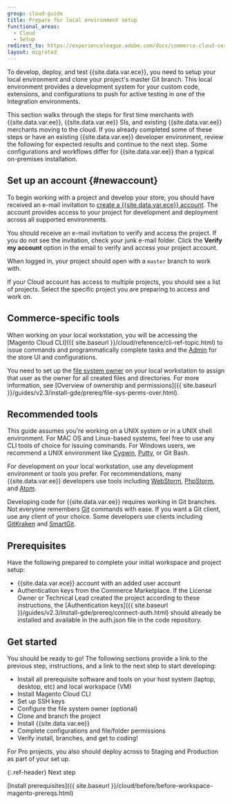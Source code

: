 ```yaml
---
group: cloud-guide
title: Prepare for local environment setup
functional_areas:
  - Cloud
  - Setup
redirect_to: https://experienceleague.adobe.com/docs/commerce-cloud-service/user-guide/project/overview.html
layout: migrated
---
```


To develop, deploy, and test {{site.data.var.ece}}, you need to setup your local environment and clone your project's master Git branch. This local environment provides a development system for your custom code, extensions, and configurations to push for active testing in one of the Integration environments.

This section walks through the steps for first time merchants with {{site.data.var.ee}}, {{site.data.var.ee}} SIs, and existing {{site.data.var.ee}} merchants moving to the cloud. If you already completed some of these steps or have an existing {{site.data.var.ee}} developer environment, review the following for expected results and continue to the next step. Some configurations and workflows differ for {{site.data.var.ee}} than a typical on-premises installation.

## Set up an account {#newaccount}

To begin working with a project and develop your store, you should have received an e-mail invitation to [create a {{site.data.var.ece}} account](https://accounts.magento.cloud). The account provides access to your project for development and deployment across all supported environments.

You should receive an e-mail invitation to verify and access the project. If you do not see the invitation, check your junk e-mail folder. Click the **Verify my account** option in the email to verify and access your project account.

When logged in, your project should open with a `master` branch to work with.

If your Cloud account has access to multiple projects, you should see a list of projects. Select the specific project you are preparing to access and work on.

## Commerce-specific tools

When working on your local workstation, you will be accessing the [Magento Cloud CLI]({{ site.baseurl }}/cloud/reference/cli-ref-topic.html) to issue commands and programmatically complete tasks and the [Admin](https://glossary.magento.com/magento-admin) for the store UI and configurations.

You need to set up the [file system owner](https://glossary.magento.com/magento-file-system-owner) on your local workstation to assign that user as the owner for all created files and directories. For more information, see [Overview of ownership and permissions]({{ site.baseurl }}/guides/v2.3/install-gde/prereq/file-sys-perms-over.html).

## Recommended tools

This guide assumes you're working on a UNIX system or in a UNIX shell environment. For MAC OS and Linux-based systems, feel free to use any CLI tools of choice for issuing commands. For Windows users, we recommend a UNIX environment like [Cygwin](https://www.cygwin.com/), [Putty](https://www.putty.org/), or Git Bash.

For development on your local workstation, use any development environment or tools you prefer. For recommendations, many {{site.data.var.ee}} developers use tools including [WebStorm](https://www.jetbrains.com/webstorm/), [PhpStorm](https://www.jetbrains.com/phpstorm/), and [Atom](https://atom.io/).

Developing code for {{site.data.var.ee}} requires working in Git branches. Not everyone remembers [Git](https://git-scm.com/docs) commands with ease. If you want a Git client, use any client of your choice. Some developers use clients including [GitKraken](https://www.gitkraken.com/) and [SmartGit](https://www.syntevo.com/smartgit/).

## Prerequisites

Have the following prepared to complete your initial workspace and project setup:

*  {{site.data.var.ece}} account with an added user account
*  Authentication keys from the Commerce Marketplace. If the License Owner or Technical Lead created the project according to these instructions, the [Authentication keys]({{ site.baseurl }}/guides/v2.3/install-gde/prereq/connect-auth.html) should already be installed and available in the auth.json file in the code repository.

## Get started

You should be ready to go! The following sections provide a link to the previous step, instructions, and a link to the next step to start developing:

*  Install all prerequisite software and tools on your host system (laptop, desktop, etc) and local workspace (VM)
*  Install Magento Cloud CLI
*  Set up SSH keys
*  Configure the file system owner (optional)
*  Clone and branch the project
*  Install {{site.data.var.ee}}
*  Complete configurations and file/folder permissions
*  Verify install, branches, and get to coding!

For Pro projects, you also should deploy across to Staging and Production as part of your set up.

{:.ref-header}
Next step

[Install prerequisites]({{ site.baseurl }}/cloud/before/before-workspace-magento-prereqs.html)
